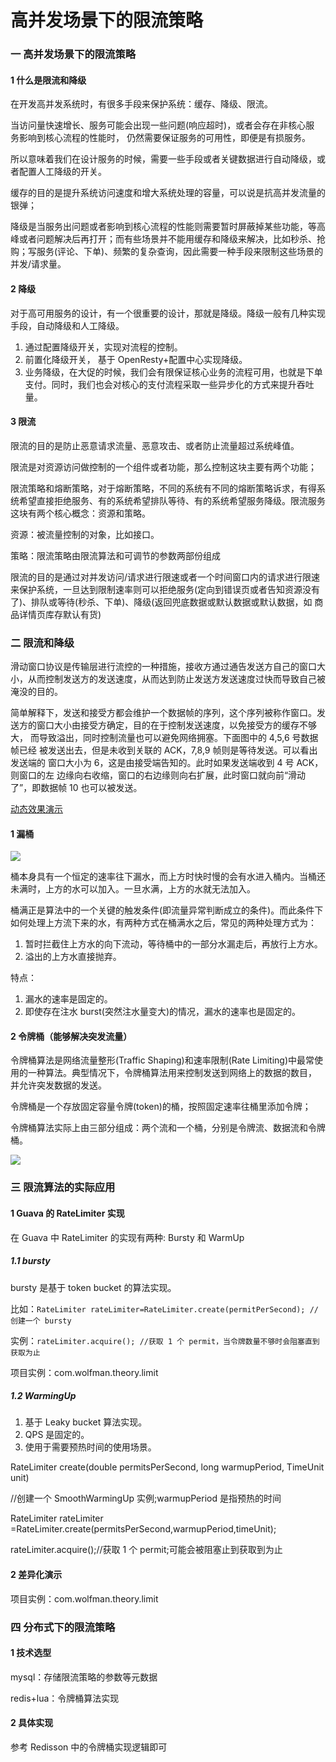 # 高并发场景下的限流策略

### 一 高并发场景下的限流策略

#### 1 什么是限流和降级

在开发高并发系统时，有很多手段来保护系统：缓存、降级、限流。

当访问量快速增长、服务可能会出现一些问题(响应超时)，或者会存在非核心服 务影响到核心流程的性能时， 仍然需要保证服务的可用性，即便是有损服务。 

所以意味着我们在设计服务的时候，需要一些手段或者关键数据进行自动降级，或者配置人工降级的开关。

缓存的目的是提升系统访问速度和增大系统处理的容量，可以说是抗高并发流量的银弹；

降级是当服务出问题或者影响到核心流程的性能则需要暂时屏蔽掉某些功能，等高峰或者问题解决后再打开；而有些场景并不能用缓存和降级来解决，比如秒杀、抢购；写服务(评论、下单)、频繁的复杂查询，因此需要一种手段来限制这些场景的并发/请求量。

#### 2 降级

对于高可用服务的设计，有一个很重要的设计，那就是降级。降级一般有几种实现手段，自动降级和人工降级。

1. 通过配置降级开关，实现对流程的控制。
2. 前置化降级开关， 基于 OpenResty+配置中心实现降级。
3. 业务降级，在大促的时候，我们会有限保证核心业务的流程可用，也就是下单支付。同时，我们也会对核心的支付流程采取一些异步化的方式来提升吞吐量。

#### 3 限流

限流的目的是防止恶意请求流量、恶意攻击、或者防止流量超过系统峰值。

限流是对资源访问做控制的一个组件或者功能，那么控制这块主要有两个功能；

限流策略和熔断策略，对于熔断策略，不同的系统有不同的熔断策略诉求，有得系统希望直接拒绝服务、有的系统希望排队等待、有的系统希望服务降级。限流服务这块有两个核心概念：资源和策略。

资源：被流量控制的对象，比如接口。

策略：限流策略由限流算法和可调节的参数两部份组成

限流的目的是通过对并发访问/请求进行限速或者一个时间窗口内的请求进行限速来保护系统，一旦达到限制速率则可以拒绝服务(定向到错误页或者告知资源没有了)、排队或等待(秒杀、下单)、降级(返回兜底数据或默认数据或默认数据，如 商品详情页库存默认有货) 

### 二 限流和降级

滑动窗口协议是传输层进行流控的一种措施，接收方通过通告发送方自己的窗口大小，从而控制发送方的发送速度，从而达到防止发送方发送速度过快而导致自己被淹没的目的。

简单解释下，发送和接受方都会维护一个数据帧的序列，这个序列被称作窗口。发送方的窗口大小由接受方确定，目的在于控制发送速度，以免接受方的缓存不够大， 而导致溢出，同时控制流量也可以避免网络拥塞。下面图中的 4,5,6 号数据帧已经 被发送出去，但是未收到关联的 ACK，7,8,9 帧则是等待发送。可以看出发送端的 窗口大小为 6，这是由接受端告知的。此时如果发送端收到 4 号 ACK，则窗口的左 边缘向右收缩，窗口的右边缘则向右扩展，此时窗口就向前“滑动了”，即数据帧 10 也可以被发送。 

[动态效果演示](https://media.pearsoncmg.com/aw/ecs_kurose_compnetwork_7/cw/content/interactiveanimations/selective-repeat-protocol/index.html )

#### 1 漏桶

![](lt)

桶本身具有一个恒定的速率往下漏水，而上方时快时慢的会有水进入桶内。当桶还未满时，上方的水可以加入。一旦水满，上方的水就无法加入。

桶满正是算法中的一个关键的触发条件(即流量异常判断成立的条件)。而此条件下如何处理上方流下来的水，有两种方式在桶满水之后，常见的两种处理方式为：

1. 暂时拦截住上方水的向下流动，等待桶中的一部分水漏走后，再放行上方水。 
2. 溢出的上方水直接抛弃。

特点：

1. 漏水的速率是固定的。
2. 即使存在注水 burst(突然注水量变大)的情况，漏水的速率也是固定的。

#### 2 令牌桶（能够解决突发流量）

令牌桶算法是网络流量整形(Traffic Shaping)和速率限制(Rate Limiting)中最常使用的一种算法。典型情况下，令牌桶算法用来控制发送到网络上的数据的数目， 并允许突发数据的发送。 

令牌桶是一个存放固定容量令牌(token)的桶，按照固定速率往桶里添加令牌；

令牌桶算法实际上由三部分组成：两个流和一个桶，分别是令牌流、数据流和令牌桶。

![](lpt)

### 三 限流算法的实际应用

#### 1 Guava 的 RateLimiter 实现

在 Guava 中 RateLimiter 的实现有两种: Bursty 和 WarmUp

##### 1.1 bursty

bursty 是基于 token bucket 的算法实现。

比如：`RateLimiter rateLimiter=RateLimiter.create(permitPerSecond); //创建一个 bursty `

实例：`rateLimiter.acquire(); //获取 1 个 permit，当令牌数量不够时会阻塞直到获取为止` 

项目实例：com.wolfman.theory.limit

##### 1.2 WarmingUp

1. 基于 Leaky bucket 算法实现。
2. QPS 是固定的。 
3. 使用于需要预热时间的使用场景。 

RateLimiter create(double permitsPerSecond, long warmupPeriod, TimeUnit unit) 

//创建一个 SmoothWarmingUp 实例;warmupPeriod 是指预热的时间 

RateLimiter rateLimiter =RateLimiter.create(permitsPerSecond,warmupPeriod,timeUnit); 

rateLimiter.acquire();//获取 1 个 permit;可能会被阻塞止到获取到为止 

#### 2 差异化演示

项目实例：com.wolfman.theory.limit



### 四 分布式下的限流策略 

#### 1 技术选型 

mysql：存储限流策略的参数等元数据

redis+lua：令牌桶算法实现 

#### 2 具体实现 

参考 Redisson 中的令牌桶实现逻辑即可 




















